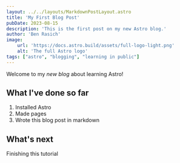 ```yaml
---
layout: ../../layouts/MarkdownPostLayout.astro
title: 'My First Blog Post'
pubDate: 2023-08-15
description: 'This is the first post on my new Astro blog.'
author: 'Ben Rasich'
image:
    url: 'https://docs.astro.build/assets/full-logo-light.png'
    alt: 'The full Astro logo'
tags: ["astro", "blogging", "learning in public"]
---
```


Welcome to my *new blog* about learning Astro!

## What I've done so far
1. Installed Astro
2. Made pages
3. Wrote this blog post in markdown

## What's next
Finishing this tutorial
